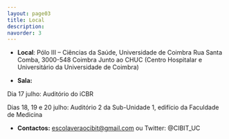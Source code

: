 ```yaml
---
layout: page03
title: Local
description: 
navorder: 3
---
```


* **Local**: 
Pólo III – Ciências da Saúde, Universidade de Coimbra Rua Santa Comba, 3000-548 Coimbra
Junto ao CHUC (Centro Hospitalar e Universitário da Universidade de Coimbra)

* **Sala:**

Dia 17 julho: Auditório do iCBR

Dias 18, 19 e 20 julho: Auditório 2 da Sub-Unidade 1, edifício da Faculdade de Medicina

* **Contactos:** 
escolaveraocibit@gmail.com ou Twitter: @CIBIT_UC